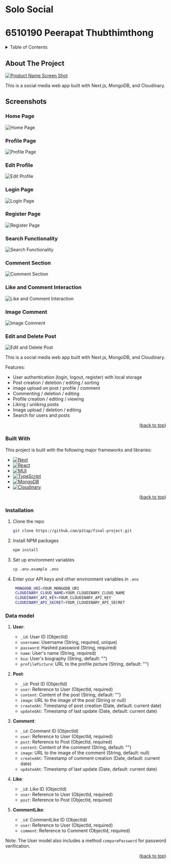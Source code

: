 # Solo Social
# 6510190 Peerapat Thubthimthong

<!-- Improved compatibility of back to top link: See: https://github.com/othneildrew/Best-README-Template/pull/73 -->
<a id="readme-top"></a>
<!--
*** Thanks for checking out the Final Project. If you have a suggestion
*** that would make this better, please fork the repo and create a pull request
*** or simply open an issue with the tag "enhancement".
*** Don't forget to give the project a star!
*** Thanks again! Now go create something AMAZING! :D
-->



<!-- TABLE OF CONTENTS -->
<details>
  <summary>Table of Contents</summary>
  <ol>
    <li>
      <a href="#about-the-project">About The Project</a>
      <ul>
        <li><a href="#built-with">Built With</a></li>
      </ul>
    </li>
    <li>
      <a href="#getting-started">Getting Started</a>
      <ul>
        <li><a href="#prerequisites">Prerequisites</a></li>
        <li><a href="#installation">Installation</a></li>
      </ul>
    </li>
  </ol>
</details>



<!-- ABOUT THE PROJECT -->
## About The Project

[![Product Name Screen Shot][product-screenshot]](https://example.com)

This is a social media web app built with Next.js, MongoDB, and Cloudinary.
<!--- path for screenshots: 
public\home.png
public\profile.png
public\edit-profile.png
public\login.png
public\register.png
public\search.png
public\comment.png
public\like-comment.png
public\image-comment.png
public\edit-del-post.png

--->
## Screenshots

### Home Page
![Home Page](/home.png)

### Profile Page
![Profile Page](/profile.png)

### Edit Profile
![Edit Profile](/edit-profile.png)

### Login Page
![Login Page](/login.png)

### Register Page
![Register Page](/register.png)

### Search Functionality
![Search Functionality](/search.png)

### Comment Section
![Comment Section](/comment.png)

### Like and Comment Interaction
![Like and Comment Interaction](/like-comment.png)

### Image Comment
![Image Comment](/image-comment.png)

### Edit and Delete Post
![Edit and Delete Post](/edit-del-post.png)



This is a social media web app built with Next.js, MongoDB, and Cloudinary.


Features:
* User authentication (login, logout, register) with local storage
* Post creation / deletion / editing / sorting
* image upload on post / profile / comment 
* Commenting / deletion / editing
* Profile creation / editing / viewing
* Liking / unliking posts
* Image upload / deletion / editing
* Search for users and posts



<p align="right">(<a href="#readme-top">back to top</a>)</p>



### Built With

This project is built with the following major frameworks and libraries:

* [![Next][Next.js]][Next-url]
* [![React][React.js]][React-url]
* [![MUI][MUI]][MUI-url]
* [![TypeScript][TypeScript]][TypeScript-url]
* [![MongoDB][MongoDB]][MongoDB-url]
* [![Cloudinary][Cloudinary]][Cloudinary-url]

<p align="right">(<a href="#readme-top">back to top</a>)</p>


### Installation

1. Clone the repo
   ```sh
   git clone https://github.com/p1tap/final-project.git
   ```
2. Install NPM packages
   ```sh
   npm install
   ```
3. Set up environment variables
   ```sh
   cp .env.example .env
   ```
4. Enter your API keys and other environment variables in `.env`
   ```sh
    MONGODB_URI=YOUR_MONGODB_URI
    CLOUDINARY_CLOUD_NAME=YOUR_CLOUDINARY_CLOUD_NAME
    CLOUDINARY_API_KEY=YOUR_CLOUDINARY_API_KEY
    CLOUDINARY_API_SECRET=YOUR_CLOUDINARY_API_SECRET
   ```

### Data model

1. **User**:
   - `_id`: User ID (ObjectId)
   - `username`: Username (String, required, unique)
   - `password`: Hashed password (String, required)
   - `name`: User's name (String, required)
   - `bio`: User's biography (String, default: "")
   - `profilePicture`: URL to the profile picture (String, default: "")

2. **Post**:
   - `_id`: Post ID (ObjectId)
   - `user`: Reference to User (ObjectId, required)
   - `content`: Content of the post (String, default: "")
   - `image`: URL to the image of the post (String or null)
   - `createdAt`: Timestamp of post creation (Date, default: current date)
   - `updatedAt`: Timestamp of last update (Date, default: current date)

3. **Comment**:
   - `_id`: Comment ID (ObjectId)
   - `user`: Reference to User (ObjectId, required)
   - `post`: Reference to Post (ObjectId, required)
   - `content`: Content of the comment (String, default: "")
   - `image`: URL to the image of the comment (String, default: null)
   - `createdAt`: Timestamp of comment creation (Date, default: current date)
   - `updatedAt`: Timestamp of last update (Date, default: current date)

4. **Like**:
   - `_id`: Like ID (ObjectId)
   - `user`: Reference to User (ObjectId, required)
   - `post`: Reference to Post (ObjectId, required)

5. **CommentLike**:
   - `_id`: CommentLike ID (ObjectId)
   - `user`: Reference to User (ObjectId, required)
   - `comment`: Reference to Comment (ObjectId, required)

Note: The User model also includes a method `comparePassword` for password verification.

   

<p align="right">(<a href="#readme-top">back to top</a>)</p>


<!-- MARKDOWN LINKS & IMAGES -->
<!-- https://www.markdownguide.org/basic-syntax/#reference-style-links -->
[contributors-shield]: https://img.shields.io/github/contributors/your_username/final-project.svg?style=for-the-badge
[contributors-url]: https://github.com/your_username/final-project/graphs/contributors
[forks-shield]: https://img.shields.io/github/forks/your_username/final-project.svg?style=for-the-badge
[forks-url]: https://github.com/your_username/final-project/network/members
[stars-shield]: https://img.shields.io/github/stars/your_username/final-project.svg?style=for-the-badge
[stars-url]: https://github.com/your_username/final-project/stargazers
[issues-shield]: https://img.shields.io/github/issues/your_username/final-project.svg?style=for-the-badge
[issues-url]: https://github.com/your_username/final-project/issues
[license-shield]: https://img.shields.io/github/license/your_username/final-project.svg?style=for-the-badge
[license-url]: https://github.com/your_username/final-project/blob/master/LICENSE.txt
[linkedin-shield]: https://img.shields.io/badge/-LinkedIn-black.svg?style=for-the-badge&logo=linkedin&colorB=555
[linkedin-url]: https://linkedin.com/in/your_username
[product-screenshot]: images/screenshot.png
[Next.js]: https://img.shields.io/badge/next.js-000000?style=for-the-badge&logo=nextdotjs&logoColor=white
[Next-url]: https://nextjs.org/
[React.js]: https://img.shields.io/badge/React-20232A?style=for-the-badge&logo=react&logoColor=61DAFB
[React-url]: https://reactjs.org/
[MUI]: https://img.shields.io/badge/MUI-007FFF?style=for-the-badge&logo=mui&logoColor=white
[MUI-url]: https://mui.com/
[TypeScript]: https://img.shields.io/badge/TypeScript-007ACC?style=for-the-badge&logo=typescript&logoColor=white
[TypeScript-url]: https://www.typescriptlang.org/
[MongoDB]: https://img.shields.io/badge/MongoDB-47A248?style=for-the-badge&logo=mongodb&logoColor=white
[MongoDB-url]: https://www.mongodb.com/
[Cloudinary]: https://img.shields.io/badge/Cloudinary-007ACC?style=for-the-badge&logo=cloudinary&logoColor=white
[Cloudinary-url]: https://cloudinary.com/
